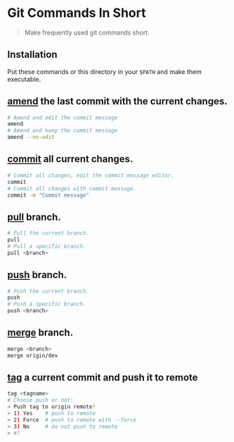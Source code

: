 # Git Commands In Short

> Make frequently used git commands short.

## Installation

Put these commands or this directory in your `$PATH` and make them executable.

## [amend](/amend) the last commit with the current changes.

```bash
# Amend and edit the commit message
amend
# Amend and keep the commit message
amend --no-edit
```

## [commit](/commit) all current changes.

```bash
# Commit all changes, edit the commit message editor.
commit
# Commit all changes with commit message.
commit -m "Commit message"
```

## [pull](/pull) branch.

```bash
# Pull the current branch.
pull
# Pull a specific branch.
pull <branch>
```

## [push](/push) branch.

```bash
# Push the current branch.
push
# Push a specific branch.
push <branch>
```

## [merge](/merge) branch.

```bash
merge <branch>
merge origin/dev
```

## [tag](/tag) a current commit and push it to remote

```bash
tag <tagname>
# Choose push or not:
> Push tag to origin remote?
> 1) Yes    # push to remote
> 2) Force  # push to remote with --force
> 3) No     # do not push to remote
> #? 
```
